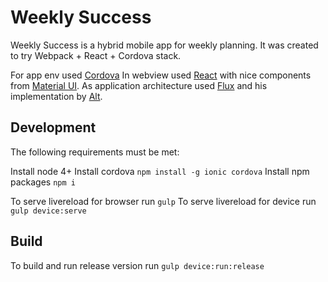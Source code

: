 # Weekly Success

Weekly Success is a hybrid mobile app for weekly planning. It was created to try Webpack + React + Cordova stack.

For app env used [Cordova](https://cordova.apache.org) In webview used [React](https://facebook.github.io/react/) with nice components from [Material UI](http://www.material-ui.com).
As application architecture used [Flux](https://facebook.github.io/flux/) and his implementation by [Alt](http://alt.js.org/).

## Development

The following requirements must be met:

Install node 4+
Install cordova `npm install -g ionic cordova`
Install npm packages `npm i`

To serve livereload for browser run `gulp`
To serve livereload for device run `gulp device:serve`

## Build

To build and run release version run `gulp device:run:release`
